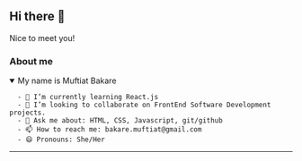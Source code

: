 ## Hi there 👋
Nice to meet you!

### About me
<details open>
  <summary>My name is Muftiat Bakare</summary>
      
      - 🌱 I’m currently learning React.js
      - 👯 I’m looking to collaborate on FrontEnd Software Development projects.
      - 💬 Ask me about: HTML, CSS, Javascript, git/github
      - 📫 How to reach me: bakare.muftiat@gmail.com
      - 😄 Pronouns: She/Her
  
 </details>
 
 ---
 
 <!-- I will upgrade this README later-->
